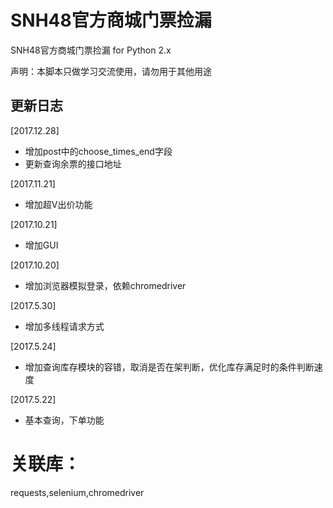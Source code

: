 # SNH48官方商城门票捡漏

SNH48官方商城门票捡漏 for Python 2.x

声明：本脚本只做学习交流使用，请勿用于其他用途


## 更新日志
[2017.12.28]

* 增加post中的choose_times_end字段
* 更新查询余票的接口地址

[2017.11.21]

* 增加超V出价功能

[2017.10.21]

* 增加GUI

[2017.10.20]

* 增加浏览器模拟登录，依赖chromedriver

[2017.5.30]

* 增加多线程请求方式

[2017.5.24] 

* 增加查询库存模块的容错，取消是否在架判断，优化库存满足时的条件判断速度

[2017.5.22]

* 基本查询，下单功能

# 关联库：

requests,selenium,chromedriver
